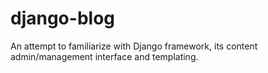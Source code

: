 django-blog
===========

An attempt to familiarize with Django framework, its content admin/management interface and templating.